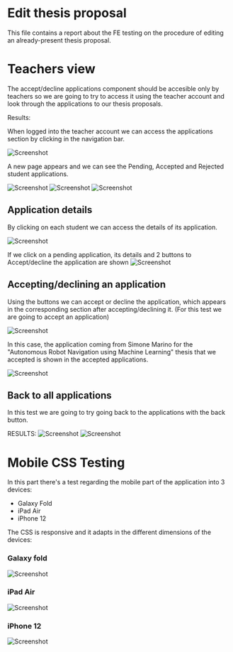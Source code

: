 # Edit thesis proposal

This file contains a report about the FE testing on the procedure of editing an already-present thesis proposal.

# Teachers view

The accept/decline applications component should be accesible only by teachers so we are going to try to access it using the teacher account and look through the applications to our thesis proposals.

Results:

When logged into the teacher account we can access the applications section by clicking in the navigation bar. 

![Screenshot](./screenshots_accept/main.png)

A new page appears and we can see the Pending, Accepted and Rejected student applications. 

![Screenshot](./screenshots_accept/pending.png)
![Screenshot](./screenshots_accept/accepted.png)
![Screenshot](./screenshots_accept/rejected.png)

## Application details

By clicking on each student we can access the details of its application. 

![Screenshot](./screenshots_accept/studentDetails.png)

If we click on a pending application, its details and 2 buttons to Accept/decline the application are shown
![Screenshot](./screenshots_accept/decision.png)

## Accepting/declining an application

Using the buttons we can accept or decline the application, which appears in the corresponding section after accepting/declining it. (For this test we are going to accept an application)

![Screenshot](./screenshots_accept/decision2.png)

In this case, the application coming from Simone Marino for the "Autonomous Robot Navigation using Machine Learning" thesis that we accepted is shown in the accepted applications.

![Screenshot](./screenshots_accept/result.png)

## Back to all applications

In this test we are going to try going back to the applications with the back button.

RESULTS:
![Screenshot](./screenshots_accept/back.png)
![Screenshot](./screenshots_accept/accepted.png)

# Mobile CSS Testing

In this part there's a test regarding the mobile part of the application into 3 devices:
- Galaxy Fold
- iPad Air
- iPhone 12

The CSS is responsive and it adapts in the different dimensions of the devices:

### Galaxy fold
![Screenshot](./screenshots_accept/galaxy_fold.png)
### iPad Air
![Screenshot](./screenshots_accept/ipad_air.png)
### iPhone 12
![Screenshot](./screenshots_accept/iphone_12.png)
